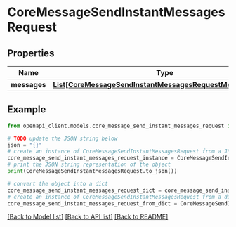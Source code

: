 # CoreMessageSendInstantMessagesRequest


## Properties

Name | Type | Description | Notes
------------ | ------------- | ------------- | -------------
**messages** | [**List[CoreMessageSendInstantMessagesRequestMessagesInner]**](CoreMessageSendInstantMessagesRequestMessagesInner.md) |  | 

## Example

```python
from openapi_client.models.core_message_send_instant_messages_request import CoreMessageSendInstantMessagesRequest

# TODO update the JSON string below
json = "{}"
# create an instance of CoreMessageSendInstantMessagesRequest from a JSON string
core_message_send_instant_messages_request_instance = CoreMessageSendInstantMessagesRequest.from_json(json)
# print the JSON string representation of the object
print(CoreMessageSendInstantMessagesRequest.to_json())

# convert the object into a dict
core_message_send_instant_messages_request_dict = core_message_send_instant_messages_request_instance.to_dict()
# create an instance of CoreMessageSendInstantMessagesRequest from a dict
core_message_send_instant_messages_request_from_dict = CoreMessageSendInstantMessagesRequest.from_dict(core_message_send_instant_messages_request_dict)
```
[[Back to Model list]](../README.md#documentation-for-models) [[Back to API list]](../README.md#documentation-for-api-endpoints) [[Back to README]](../README.md)


